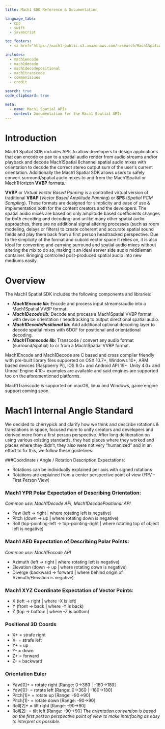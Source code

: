 ```yaml
---
title: Mach1 SDK Reference & Documentation

language_tabs:
  - cpp
  - swift
  - javascript

toc_footers:
  - <a href='https://mach1-public.s3.amazonaws.com/research/Mach1SpatialSystem-WhitePaper_180523.pdf'>Research Paper</a>

includes:
  - mach1encode
  - mach1decode
  - mach1decodepositional
  - mach1transcode
  - commonissues
  - credit

search: true
code_clipboard: true

meta:
  - name: Mach1 Spatial APIs
    content: Documentation for the Mach1 Spatial APIs
---
```


# Introduction

Mach1 Spatial SDK includes APIs to allow developers to design applications that can encode or pan to a spatial audio render from audio streams and/or playback and decode Mach1Spatial 8channel spatial audio mixes with orientation to decode the correct stereo output sum of the user's current orientation. Additionally the Mach1 Spatial SDK allows users to safely convert surround/spatial audio mixes to and from the Mach1Spatial or Mach1Horizon **VVBP** formats. 

**VVBP** or *Virtual Vector Based Panning* is a controlled virtual version of traditional **VBAP** (*Vector Based Amplitude Panning*) or **SPS** (*Spatial PCM Sampling*). These formats are designed for simplicity and ease of use & implementation both for the content creators and the developers. The spatial audio mixes are based on only amplitude based coefficients changes for both encoding and decoding, and unlike many other spatial audio approaches, there are no additional signal altering processes (such as room modeling, delays or filters) to create coherent and accurate spatial sound fields and play them back from a first person headtracked perspective. Due to the simplicity of the format and cuboid vector space it relies on, it is also ideal for converting and carrying surround and spatial audio mixes without altering the mix to do so, making it an ideal server side audio middleman container. Bringing controlled post-produced spatial audio into new mediums easily.

# Overview 

The Mach1 Spatial SDK includes the following components and libraries: 

  - **_Mach1Encode lib:_**
    Encode and process input streams/audio into a Mach1Spatial VVBP format.
  - **_Mach1Decode lib:_**
    Decode and process a Mach1Spatial VVBP format with device orientation / headtracking to output directional spatial audio.
  - **_Mach1DecodePositional lib:_**
    Add additional optional decoding layer to decode spatial mixes with 6DOF for positional and orientational decoding. 
  - **_Mach1Transcode lib:_**
    Transcode / convert any audio format (surround/spatial) to or from a Mach1Spatial VVBP format.

Mach1Encode and Mach1Decode are C based and cross compiler friendly with pre-built library files supported on OSX 10.7+, Windows 10+, ARM based devices (Raspberry Pi), iOS 9.0+ and Android API 19+. Unity 4.0+ and Unreal Engine 4.10+ examples are available and said engines are supported too on the aforementioned platforms. 

Mach1Transcode is supported on macOS, linux and Windows, game engine support coming soon.

# Mach1 Internal Angle Standard
We decided to cherrypick and clarify how we think and describe rotations & translations in space, focused more to unify creators and developers and derived more from a first person perspective. After long deliberation on using various existing standards, they had places where they worked and places where they didn’t, they also were not very “humanized” and in an effort to fix this, we follow these guidelines:

###Coordinate / Angle / Rotation Description Expectations:
   - Rotations can be individually explained per axis with signed rotations
   - Rotations are explained from a center perspective point of view (FPV - First Person View)

### Mach1 YPR Polar Expectation of Describing Orientation:
_Common use: Mach1Decode API, Mach1DecodePositional API_

   - Yaw (left -> right | where rotating left is negative)
   - Pitch (down -> up | where rotating down is negative)
   - Roll (top-pointing-left -> top-pointing-right | where rotating top of object left is negative)

### Mach1 AED Expectation of Describing Polar Points:
_Common use: Mach1Encode API_

   - Azimuth (left -> right | where rotating left is negative)
   - Elevation (down -> up | where rotating down is negative)
   - Diverge (backward -> forward | where behind origin of Azimuth/Elevation is negative)

### Mach1 XYZ Coordinate Expectation of Vector Points:
   - X (left -> right | where -X is left)
   - Y (front -> back | where -Y is back)
   - Z (top -> bottom | where -Z is bottom)

### Positional 3D Coords
  -  X+ = strafe right
  -  X- = strafe left
  -  Y+ = up
  -  Y- = down
  -  Z+ = forward
  -  Z- = backward

### Orientation Euler
  -  Yaw[0]+ = rotate right [Range: 0->360 | -180->180]
  -  Yaw[0]- = rotate left [Range: 0->360 | -180->180]
  -  Pitch[1]+ = rotate up [Range: -90->90]
  -  Pitch[1]- = rotate down [Range: -90->90]
  -  Roll[2]+ = tilt right [Range: -90->90]
  -  Roll[2]- = tilt left [Range: -90->90]
_The orientation convention is based on the first person perspective point of view to make interfacing as easy to interpret as possible._